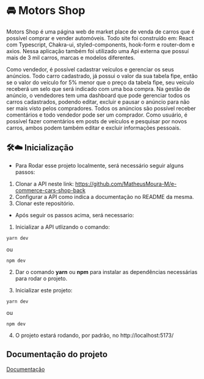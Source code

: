 # :oncoming_automobile: Motors Shop

Motors Shop é uma página web de market place de venda de carros que é possível comprar e vender 
automóveis. Todo site foi construído em: React com Typescript, Chakra-ui, styled-components, hook-form e router-dom e axios. 
Nessa aplicação também foi utilizado uma Api externa que possuí mais de 3 mil carros, marcas e modelos diferentes. 

Como vendedor, é possível cadastrar veículos e gerenciar os seus anúncios. Todo carro cadastrado, já possui o valor 
da sua tabela fipe, então se o valor do veículo for 5% menor que o preço da tabela fipe, seu veículo receberá um selo 
que será indicado com uma boa compra. Na gestão de anúncio, o vendedores tem uma dashboard que pode gerenciar todos os carros 
cadastrados, podendo editar, excluir e pausar o anúncio para não ser mais visto pelos compradores. Todos os anúncios são possível receber
comentários e todo vendedor pode ser um comprador. Como usuário, é possível fazer comentários em posts de veículos e pesquisar por novos carros, ambos podem também editar e excluir informações pessoais.

## 🛠️:cloud: Inicialização

* Para Rodar esse projeto localmente, será necessário seguir alguns passos:

1. Clonar a API neste link: https://github.com/MatheusMoura-M/e-commerce-cars-shop-back
2. Configurar a API como indica a documentação no README da mesma.
3. Clonar este repositório.

* Após seguir os passos acima, será necessario:

1. Inicializar a API utlizando o comando:

````
yarn dev
````

ou

````
npm dev
````

2. Dar o comando **yarn** ou **npm** para instalar as dependências necessárias para rodar o projeto.

3. Inicializar este projeto: 

````
yarn dev
````

ou

````
npm dev
````

4. O projeto estará rodando, por padrão, no http://localhost:5173/


## Documentação do projeto

[Documentação](https://github.com/MatheusMoura-M/e-commerce-cars-shop-back)
